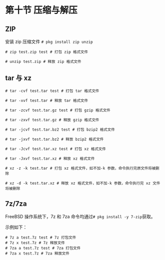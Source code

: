 # 第十节 压缩与解压

## ZIP

安装 zip 压缩文件 `# pkg install zip unzip`

```
# zip test.zip test # 打包 zip 格式文件 

# unzip test.zip # 释放 zip 格式文件 
```

## tar 与 xz

```
# tar -cvf test.tar test # 打包 tar 格式文件 

# tar -xvf test.tar # 释放 tar 格式文件 

# tar -zcvf test.tar.gz test # 打包 gzip 格式文件 

# tar -zxvf test.tar.gz # 释放 gzip 格式文件 

# tar -jcvf test.tar.bz2 test # 打包 bzip2 格式文件 

# tar -jxvf test.tar.bz2 # 释放 bzip2 格式文件 

# tar -Jcvf test.tar.xz test # 打包 xz 格式文件 

# tar -Jxvf test.tar.xz # 释放 xz 格式文件 

# xz -z -k test.tar # 打包 xz 格式文件，如不加-k 参数，命令执行完原文件将被删除 

# xz -d -k test.tar.xz # 释放 xz 格式文件，如不加-k 参数，命令执行完 xz 文件将被删除
```

## 7z/7za

FreeBSD 操作系统下，7z 和 7za 命令均通过`# pkg install -y 7-zip`获取。

示例如下：

```
# 7z a test.7z test # 7z 打包文件 
# 7z x test.7z # 7z 释放文件
# 7za a test.7z test # 7za 打包文件 
# 7za x test.7z # 7za 释放文件
```

